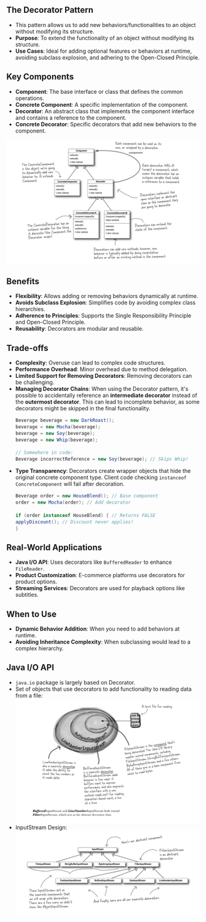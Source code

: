 ## The Decorator Pattern

- This pattern allows us to add new behaviors/functionalities to an object without modifying its structure.
- **Purpose**: To extend the functionality of an object without modifying its structure.
- **Use Cases**: Ideal for adding optional features or behaviors at runtime, avoiding subclass explosion, and adhering
  to the Open-Closed Principle.

## Key Components

- **Component**: The base interface or class that defines the common operations.
- **Concrete Component**: A specific implementation of the component.
- **Decorator**: An abstract class that implements the component interface and contains a reference to the component.
- **Concrete Decorator**: Specific decorators that add new behaviors to the component.

![decorator-pattern.png](src/main/resources/decorator-pattern.png)

## Benefits

- **Flexibility**: Allows adding or removing behaviors dynamically at runtime.
- **Avoids Subclass Explosion**: Simplifies code by avoiding complex class hierarchies.
- **Adherence to Principles**: Supports the Single Responsibility Principle and Open-Closed Principle.
- **Reusability**: Decorators are modular and reusable.

## Trade-offs

- **Complexity**: Overuse can lead to complex code structures.
- **Performance Overhead**: Minor overhead due to method delegation.
- **Limited Support for Removing Decorators**: Removing decorators can be challenging.
- **Managing Decorator Chains**: When using the Decorator pattern, it's possible to accidentally reference an **intermediate decorator** instead of the **outermost decorator**. This can lead to incomplete behavior, as some decorators might be skipped in the final functionality.
  ```java
  Beverage beverage = new DarkRoast();
  beverage = new Mocha(beverage);
  beverage = new Soy(beverage);
  beverage = new Whip(beverage);
  
  // Somewhere in code:
  Beverage incorrectReference = new Soy(beverage); // Skips Whip!
  ```
- **Type Transparency**: Decorators create wrapper objects that hide the original concrete component type. Client code checking `instanceof ConcreteComponent` will fail after decoration.
  ```java
  Beverage order = new HouseBlend(); // Base component
  order = new Mocha(order); // Add decorator
  
  if (order instanceof HouseBlend) { // Returns FALSE
  applyDiscount(); // Discount never applies!
  }
  ```

## Real-World Applications

- **Java I/O API**: Uses decorators like `BufferedReader` to enhance `FileReader`.
- **Product Customization**: E-commerce platforms use decorators for product options.
- **Streaming Services**: Decorators are used for playback options like subtitles.

## When to Use

- **Dynamic Behavior Addition**: When you need to add behaviors at runtime.
- **Avoiding Inheritance Complexity**: When subclassing would lead to a complex hierarchy.

## Java I/O API
- `java.io` package is largely based on Decorator.
- Set of objects that use decorators to add functionality to reading data from a file:
  ![java.io.png](src/main/resources/java.io.png)
- InputStream Design:
  ![java.io-2.png](src/main/resources/java.io-2.png)

